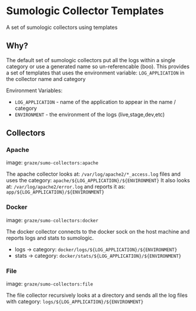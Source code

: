 # Sumologic Collector Templates

A set of sumologic collectors using templates

## Why?

The default set of sumologic collectors put all the logs within a single category or use a generated name so un-referencable (boo). This provides a set of templates that uses the environment variable: `LOG_APPLICATION` in the collector name and category

Environment Variables:

- `LOG_APPLICATION` - name of the application to appear in the name / category
- `ENVIRONMENT` - the environment of the logs (live,stage,dev,etc)

## Collectors

### Apache

image: `graze/sumo-collectors:apache`

The apache collector looks at: `/var/log/apache2/*_access.log` files and uses the category: `apache/${LOG_APPLICATION}/${ENVIRONMENT}`
It also looks at: `/var/log/apache2/error.log` and reports it as: `app/${LOG_APPLICATION}/${ENVIRONMENT}`

### Docker

image: `graze/sumo-collectors:docker`

The docker collector connects to the docker sock on the host machine and reports logs and stats to sumologic.

- logs -> category: `docker/logs/${LOG_APPLICATION}/${ENVIRONMENT}`
- stats -> category: `docker/stats/${LOG_APPLICATION}/${ENVIRONMENT}`

### File

image: `graze/sumo-collectors:file`

The file collector recursively looks at a directory and sends all the log files with category: `logs/${LOG_APPLICATION}/${ENVIRONMENT}`
